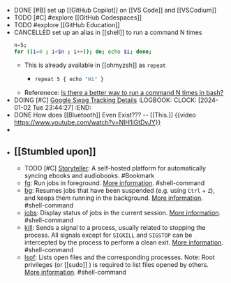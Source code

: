 - DONE [#B] set up [[GitHub Copilot]] on [[VS Code]] and [[VSCodium]]
- TODO [#C] #explore [[GitHub Codespaces]]
- TODO #explore [[GitHub Education]]
- CANCELLED set up an alias in [[shell]] to run a command N times
  ```bash
  n=5;
  for ((i=0 ; i<$n ; i++)); do; echo $i; done;
  ```
	- This is already available in [[ohmyzsh]] as `repeat`
		- ```bash
		  repeat 5 { echo "Hi" }
		  ```
	- Referenece:
	  [Is there a better way to run a command N times in bash?](https://stackoverflow.com/a/3737773/7753274)
- DOING [#C] [Google Swag Tracking Details](https://se.printo.in/g/ei6xK69aQsMH)
  :LOGBOOK:
  CLOCK: [2024-01-02 Tue 23:44:27]
  :END:
- DONE How does [[Bluetooth]] Even Exist??? -- [[This.]]
  {{video https://www.youtube.com/watch?v=NIH1iGtDvJY}}
-
- ## [[Stumbled upon]]
	- TODO [#C] [Storyteller](https://smoores.gitlab.io/storyteller/): A self-hosted platform for automatically syncing ebooks and audiobooks. #Bookmark
	- [fg](https://command-not-found.com/fg): Run jobs in foreground. [More information](https://manned.org/fg). #shell-command
	- [bg](https://command-not-found.com/bg): Resumes jobs that have been suspended (e.g. using `Ctrl` + `Z`), and keeps them running in the background. [More information](https://manned.org/bg). #shell-command
	- [jobs](https://command-not-found.com/jobs): Display status of jobs in the current session. [More information](https://manned.org/jobs). #shell-command
	- [kill](https://command-not-found.com/kill): Sends a signal to a process, usually related to stopping the process. All signals except for `SIGKILL` and `SIGSTOP` can be intercepted by the process to perform a clean exit. [More information](https://manned.org/kill). #shell-command
	- [lsof](https://command-not-found.com/lsof): Lists open files and the corresponding processes. Note: Root privileges (or [[sudo]] ) is required to list files opened by others. [More information](https://manned.org/lsof). #shell-command